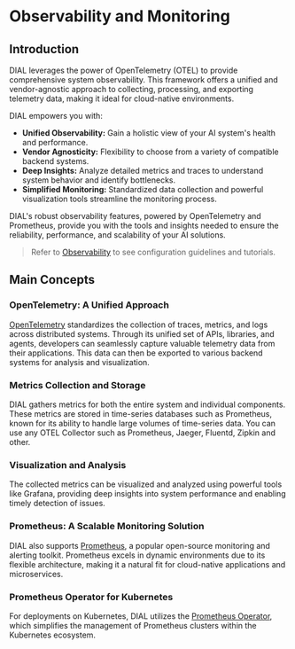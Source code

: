 # Observability and Monitoring

## Introduction

DIAL leverages the power of OpenTelemetry (OTEL) to provide comprehensive system observability. This framework offers a unified and vendor-agnostic approach to collecting, processing, and exporting telemetry data, making it ideal for cloud-native environments.

DIAL empowers you with:

* **Unified Observability:** Gain a holistic view of your AI system's health and performance.
* **Vendor Agnosticity:**  Flexibility to choose from a variety of compatible backend systems.
* **Deep Insights:**  Analyze detailed metrics and traces to understand system behavior and identify bottlenecks.
* **Simplified Monitoring:**  Standardized data collection and powerful visualization tools streamline the monitoring process.

DIAL's robust observability features, powered by OpenTelemetry and Prometheus, provide you with the tools and insights needed to ensure the reliability, performance, and scalability of your AI solutions. 

> Refer to [Observability](/docs/tutorials/2.devops/3.observability-config.md) to see configuration guidelines and tutorials.

## Main Concepts

### OpenTelemetry: A Unified Approach

[OpenTelemetry](https://opentelemetry.io/)  standardizes the collection of traces, metrics, and logs across distributed systems. Through its unified set of APIs, libraries, and agents, developers can seamlessly capture valuable telemetry data from their applications. This data can then be exported to various backend systems for analysis and visualization.

### Metrics Collection and Storage

DIAL gathers metrics for both the entire system and individual components. These metrics are stored in time-series databases such as Prometheus, known for its ability to handle large volumes of time-series data. You can use any OTEL Collector such as Prometheus, Jaeger, Fluentd, Zipkin and other.

### Visualization and Analysis

The collected metrics can be visualized and analyzed using powerful tools like Grafana, providing deep insights into system performance and enabling timely detection of issues.

### Prometheus: A Scalable Monitoring Solution

DIAL also supports [Prometheus](https://prometheus.io/), a popular open-source monitoring and alerting toolkit. Prometheus excels in dynamic environments due to its flexible architecture, making it a natural fit for cloud-native applications and microservices.

### Prometheus Operator for Kubernetes

For deployments on Kubernetes, DIAL utilizes the [Prometheus Operator](https://prometheus-operator.dev/), which simplifies the management of Prometheus clusters within the Kubernetes ecosystem.

